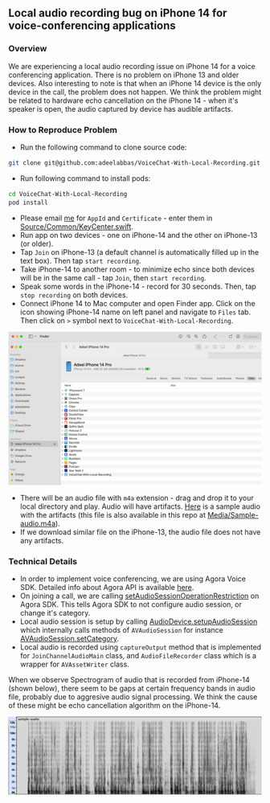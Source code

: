 ## Local audio recording bug on iPhone 14 for voice-conferencing applications

### Overview
We are experiencing a local audio recording issue on iPhone 14 for a voice conferencing application. There is no problem on iPhone 13 and older devices. Also interesting to note is that when an iPhone 14 device is the only device in the call, the problem does not happen. We think the problem might be related to hardware echo cancellation on the iPhone 14 - when it's speaker is open, the audio captured by device has audible artifacts.

### How to Reproduce Problem

- Run the following command to clone source code:
```bash
git clone git@github.com:adeelabbas/VoiceChat-With-Local-Recording.git
```
- Run following command to install pods:
```bash
cd VoiceChat-With-Local-Recording
pod install
```
- Please email [me](adeel@roll.ai) for `AppId` and `Certificate` - enter them in [Source/Common/KeyCenter.swift](https://github.com/adeelabbas/VoiceChat-With-Local-Recording/blob/main/Source/Common/KeyCenter.swift).
- Run app on two devices - one on iPhone-14 and the other on iPhone-13 (or older).
- Tap `Join` on iPhone-13 (a default channel is automatically filled up in the text box). Then tap `start recording`.
- Take iPhone-14 to another room - to minimize echo since both devices will be in the same call - tap `Join`, then `start recording`.
- Speak some words in the iPhone-14 - record for 30 seconds. Then, tap `stop recording` on both devices.
- Connect iPhone 14 to Mac computer and open Finder app. Click on the icon showing iPhone-14 name on left panel and navigate to `Files` tab. Then click on `>` symbol next to  `VoiceChat-With-Local-Recording`.

![](Media/Finder.png "Downloading from Finder app")

- There will be an audio file with `m4a` extension - drag and drop it to your local directory and play. Audio will have artifacts. [Here](https://www.dropbox.com/s/lpxw2fh0o7ojq60/Sample-audio.m4a?dl=0) is a sample audio with the artifacts (this file is also available in this repo at [Media/Sample-audio.m4a](https://github.com/adeelabbas/VoiceChat-With-Local-Recording/blob/main/Media/sample-audio.m4a)).
- If we download similar file on the iPhone-13, the audio file does not have any artifacts.


### Technical Details
- In order to implement voice conferencing, we are using Agora Voice SDK. Detailed info about Agora API is available [here](https://api-ref.agora.io/en/voice-sdk/ios/4.x/API/rtc_api_overview_ng.html).
- On joining a call, we are calling [setAudioSessionOperationRestriction](https://github.com/adeelabbas/VoiceChat-With-Local-Recording/blob/88e4bd222ed2baeb9d5441819ef850de36c6c64e/Source/JoinChannelAudio.swift#L218) on Agora SDK. This tells Agora SDK to not configure audio session, or change it's category.
- Local audio session is setup by calling [AudioDevice.setupAudioSession](https://github.com/adeelabbas/VoiceChat-With-Local-Recording/blob/88e4bd222ed2baeb9d5441819ef850de36c6c64e/Source/JoinChannelAudio.swift#L189) which internally calls methods of `AVAudioSession` for instance [AVAudioSession.setCategory](https://developer.apple.com/documentation/avfaudio/avaudiosession/1771734-setcategory).
- Local audio is recorded using `captureOutput` method that is implemented for `JoinChannelAudioMain` class, and `AudioFileRecorder` class which is a wrapper for `AVAssetWriter` class.

When we observe Spectrogram of audio that is recorded from iPhone-14 (shown below), there seem to be gaps at certain frequency bands in audio file, probably due to aggresive audio signal processing. We think the cause of these might be echo cancellation algorithm on the iPhone-14.

![](Media/Spectrogram.png "Spectrogram of problematic audio")

